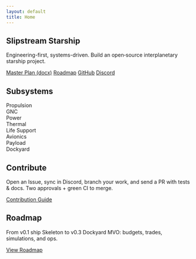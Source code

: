 ```yaml
---
layout: default
title: Home
---
```


<section class="hero">
  <div class="hero-inner wrap">
    <h1>Slipstream Starship</h1>
    <p>Engineering-first, systems-driven. Build an open‑source interplanetary starship project.</p>
    <div class="cta">
      <!-- Use absolute paths instead of Liquid tags -->
      <a class="btn" href="/Slipstream-Starship/assets/files/Slipstream%20-%20Master%20Plan.docx">Master Plan (docx)</a>
      <a class="btn btn--ghost" href="/Slipstream-Starship/roadmap/">Roadmap</a>
      <a class="btn btn--ghost" href="https://github.com/blarter4/Slipstream-Starship" target="_blank" rel="noopener">GitHub</a>
      <a class="btn btn--ghost" href="https://discord.gg/xq2SE9FT" target="_blank" rel="noopener">Discord</a>
    </div>
  </div>
</section>

<section class="section">
  <div class="wrap">
    <h2>Subsystems</h2>
    <div class="grid grid--subs">
      <div class="pill">Propulsion</div>
      <div class="pill">GNC</div>
      <div class="pill">Power</div>
      <div class="pill">Thermal</div>
      <div class="pill">Life Support</div>
      <div class="pill">Avionics</div>
      <div class="pill">Payload</div>
      <div class="pill pill-muted">Dockyard</div>
    </div>
  </div>
</section>

<section class="section section--inset">
  <div class="wrap two-col">
    <div>
      <h2>Contribute</h2>
      <p>Open an Issue, sync in Discord, branch your work, and send a PR with tests & docs. Two approvals + green CI to merge.</p>
      <div class="cta">
        <a class="btn" href="/Slipstream-Starship/contribute/">Contribution Guide</a>
      </div>
    </div>
    <div>
      <h2>Roadmap</h2>
      <p>From v0.1 ship Skeleton to v0.3 Dockyard MVO: budgets, trades, simulations, and ops.</p>
      <div class="cta">
        <a class="btn btn--ghost" href="/Slipstream-Starship/roadmap/">View Roadmap</a>
      </div>
    </div>
  </div>
</section>
